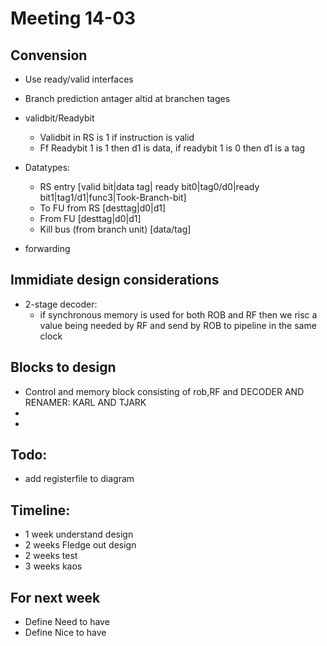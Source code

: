 # Meeting 14-03
## Convension
- Use ready/valid interfaces

- Branch prediction antager altid at branchen tages
- validbit/Readybit
  - Validbit in RS is 1 if instruction is valid
  - Ff Readybit 1 is 1 then d1 is data, if readybit 1 is 0 then d1 is a tag  
- Datatypes:
  - RS entry [valid bit|data tag| ready bit0|tag0/d0|ready bit1|tag1/d1|func3|Took-Branch-bit]
  - To FU from RS [desttag|d0|d1]
  - From FU [desttag|d0|d1]
  - Kill bus (from branch unit) [data/tag]

- forwarding

## Immidiate design considerations 
- 2-stage decoder:
  - if synchronous memory is used for both ROB and RF then we risc a value being needed by RF and send by ROB to pipeline in the same clock 

## Blocks to design
- Control and memory block consisting of rob,RF and DECODER AND RENAMER: KARL AND TJARK
- 
- 
## Todo:
 - add registerfile to diagram


## Timeline:
- 1 week understand design
- 2 weeks Fledge out design
- 2 weeks test 
- 3 weeks kaos

## For next week 
- Define Need to have
- Define Nice to have

